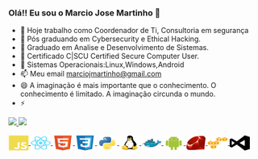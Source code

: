 ### Olá!! Eu sou o Marcio Jose Martinho 👋


- 🔭 Hoje trabalho como Coordenador de Ti, Consultoria em segurança
- 🌱 Pós graduando em Cybersecurity e Ethical Hacking.
- 👯 Graduado em Analise e Desenvolvimento de Sistemas.
- 🤔 Certificado C|SCU Certified Secure Computer User.
- 💬 Sistemas Operacionais:Linux,Windows,Android
- 📫 Meu email marciojmartinho@gmail.com
- 😄 A imaginação é mais importante que o conhecimento. O conhecimento é limitado. A imaginação circunda o mundo.
- ⚡ 

<div>
  <a href="https://github.com/elsafecorpconsultoria">
  <img height="180em" src="https://github-readme-stats.vercel.app/api?username=elsafecorpconsultoria&show_icons=true&theme=dark&include_all_commits=true&count_private=true"/>
  <img height="180em" src="https://github-readme-stats.vercel.app/api/top-langs/?username=elsafecorpconsultoria&layout=compact&langs_count=7&theme=dark"/>
</div>
<div style="display: inline_block"><br>
  <img align="center" alt="Marcio-Js" height="30" width="40" src="https://raw.githubusercontent.com/devicons/devicon/master/icons/javascript/javascript-plain.svg">
  <img align="center" alt="Marcio-React" height="30" width="40" src="https://raw.githubusercontent.com/devicons/devicon/master/icons/react/react-original.svg">
  <img align="center" alt="Marcio-HTML" height="30" width="40" src="https://raw.githubusercontent.com/devicons/devicon/master/icons/html5/html5-original.svg">
  <img align="center" alt="Marcio-CSS" height="30" width="40" src="https://raw.githubusercontent.com/devicons/devicon/master/icons/css3/css3-original.svg">
  <img align="center" alt="Marcio-Python" height="30" width="40" src="https://raw.githubusercontent.com/devicons/devicon/master/icons/python/python-original.svg">
  <img align="center" alt="Marcio-linux" height="30" width="40" src="https://raw.githubusercontent.com/devicons/devicon/master/icons/linux/linux-original.svg">
  <img align="center" alt="Marcio-docker" height="30" width="40" src="https://raw.githubusercontent.com/devicons/devicon/master/icons/docker/docker-original.svg">
  <img align="center" alt="Marcio-android" height="30" width="40" src="https://raw.githubusercontent.com/devicons/devicon/master/icons/android/android-original.svg">
  <img align="center" alt="Marcio-ruby" height="30" width="40" src="https://raw.githubusercontent.com/devicons/devicon/master/icons/ruby/ruby-original.svg">
  <img align="center" alt="Marcio-amazonwebservices" height="30" width="40" src="https://raw.githubusercontent.com/devicons/devicon/master/icons/amazonwebservices/amazonwebservices-original.svg">
  <img align="center" alt="Marcio-visualstudio" height="30" width="40" src="https://raw.githubusercontent.com/devicons/devicon/master/icons/visualstudio/visualstudio-original.svg">
 

  
</div>
  
  ##
